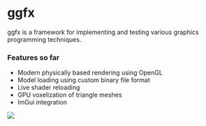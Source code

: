 # ggfx

ggfx is a framework for implementing and testing various graphics programming techniques.

### Features so far

- Modern physically based rendering using OpenGL
- Model loading using custom binary file format
- Live shader reloading
- GPU voxelization of triangle meshes
- ImGui integration

![](http://joonatan.fi/images/dragon.png)